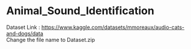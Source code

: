 # Animal_Sound_Identification

Dataset Link : https://www.kaggle.com/datasets/mmoreaux/audio-cats-and-dogs/data <br>
Change the file name to Dataset.zip
